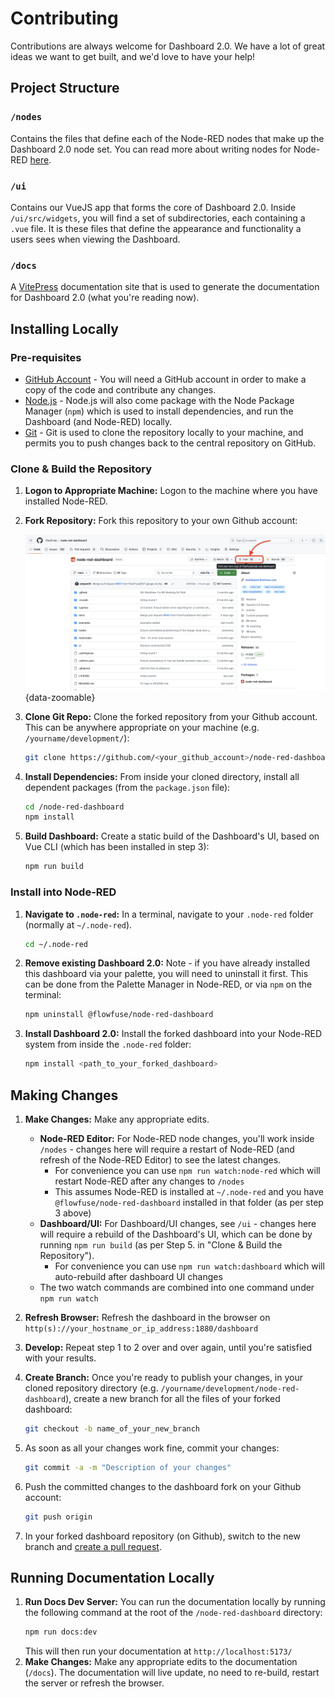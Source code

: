 # Contributing

Contributions are always welcome for Dashboard 2.0. We have a lot of great ideas we want to get built, and we'd love to have your help!

## Project Structure

### `/nodes` 

Contains the files that define each of the Node-RED nodes that make up the Dashboard 2.0 node set. You can read more about writing nodes for Node-RED [here](https://nodered.org/docs/creating-nodes/first-node).

### `/ui`

Contains our VueJS app that forms the core of Dashboard 2.0. Inside `/ui/src/widgets`, you will find a set of subdirectories, each containing a `.vue` file. It is these files that define the appearance and functionality a users sees when viewing the Dashboard. 

### `/docs`

A [VitePress](https://vitepress.dev/) documentation site that is used to generate the documentation for Dashboard 2.0 (what you're reading now).

## Installing Locally

### Pre-requisites

- [GitHub Account](https://github.com/) - You will need a GitHub account in order to make a copy of the code and contribute any changes.
- [Node.js](https://nodejs.org/en/download) - Node.js will also come package with the Node Package Manager (`npm`) which is used to install dependencies, and run the Dashboard (and Node-RED) locally.
- [Git](https://git-scm.com/downloads) - Git is used to clone the repository locally to your machine, and permits you to push changes back to the central repository on GitHub.

### Clone & Build the Repository

1. **Logon to Appropriate Machine:** Logon to the machine where you have installed Node-RED.

2. **Fork Repository:** Fork this repository to your own Github account:

   ![image](../assets/images/github-pr.png){data-zoomable}

3. **Clone Git Repo:** Clone the forked repository from your Github account. This can be anywhere appropriate on your machine (e.g. `/yourname/development/`):
   ```bash
   git clone https://github.com/<your_github_account>/node-red-dashboard.git
   ```

4. **Install Dependencies:** From inside your cloned directory, install all dependent packages (from the `package.json` file):
   ```bash
   cd /node-red-dashboard
   npm install
   ```

5. **Build Dashboard:** Create a static build of the Dashboard's UI, based on Vue CLI (which has been installed in step 3):
    ```bash
    npm run build
    ```

### Install into Node-RED

1. **Navigate to `.node-red`:** In a terminal, navigate to your `.node-red` folder (normally at `~/.node-red`).
   
   ```bash
   cd ~/.node-red
   ```


3. **Remove existing Dashboard 2.0:** Note - if you have already installed this dashboard via your palette, you will need to uninstall it first. This can be done from the Palette Manager in Node-RED, or via `npm` on the terminal:
   ```bash
   npm uninstall @flowfuse/node-red-dashboard
   ```

3. **Install Dashboard 2.0:** Install the forked dashboard into your Node-RED system from inside the `.node-red` folder:
   ```bash
   npm install <path_to_your_forked_dashboard>
   ```

## Making Changes

1. **Make Changes:** Make any appropriate edits.
   - **Node-RED Editor:** For Node-RED node changes, you'll work inside `/nodes` - changes here will require a restart of Node-RED (and refresh of the Node-RED Editor) to see the latest changes.
      - For convenience you can use `npm run watch:node-red` which will restart Node-RED after any changes to `/nodes`
      - This assumes Node-RED is installed at `~/.node-red` and you have `@flowfuse/node-red-dashboard` installed in that folder (as per step 3 above)
   - **Dashboard/UI:** For Dashboard/UI changes, see `/ui` - changes here will require a rebuild of the Dashboard's UI, which can be done by running `npm run build` (as per Step 5. in "Clone & Build the Repository").
      - For convenience you can use `npm run watch:dashboard` which will auto-rebuild after dashboard UI changes 
   - The two watch commands are combined into one command under `npm run watch`

2. **Refresh Browser:** Refresh the dashboard in the browser on `http(s)://your_hostname_or_ip_address:1880/dashboard`
3. **Develop:** Repeat step 1 to 2 over and over again, until you're satisfied with your results.
4. **Create Branch:** Once you're ready to publish your changes, in your cloned repository directory (e.g. `/yourname/development/node-red-dashboard`), create a new branch for all the files of your forked dashboard:
   ```bash
   git checkout -b name_of_your_new_branch
   ```
5. As soon as all your changes work fine, commit your changes:
    ```bash
    git commit -a -m "Description of your changes"
    ```
6.  Push the committed changes to the dashboard fork on your Github account:
    ```bash
    git push origin
    ```
7.  In your forked dashboard repository (on Github), switch to the new branch and [create a pull request](https://docs.github.com/en/pull-requests/collaborating-with-pull-requests/proposing-changes-to-your-work-with-pull-requests/creating-a-pull-request).



## Running Documentation Locally

1. **Run Docs Dev Server:** You can run the documentation locally by running the following command at the root of the `/node-red-dashboard` directory:
   ```bash
   npm run docs:dev
   ```
   This will then run your documentation at `http://localhost:5173/`
2. **Make Changes:** Make any appropriate edits to the documentation (`/docs`). The documentation will live update, no need to re-build, restart the server or refresh the browser.